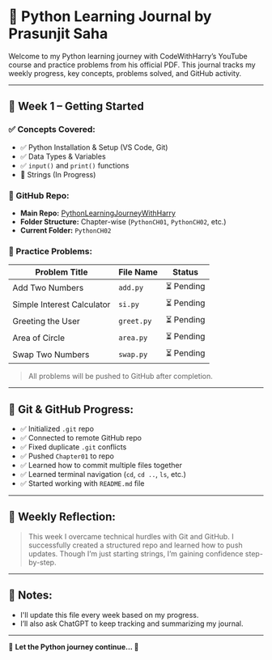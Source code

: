 # 🧠 Python Learning Journal by Prasunjit Saha

Welcome to my Python learning journey with CodeWithHarry’s YouTube course and practice problems from his official PDF. This journal tracks my weekly progress, key concepts, problems solved, and GitHub activity.

---

## 📅 Week 1 – Getting Started

### ✅ Concepts Covered:
- ✅ Python Installation & Setup (VS Code, Git)
- ✅ Data Types & Variables
- ✅ `input()` and `print()` functions
- 🔄 Strings (In Progress)

### 📂 GitHub Repo:
- **Main Repo:** [PythonLearningJourneyWithHarry](https://github.com/Prasunjitsaha/PythonLearningJourneyWithHarry)
- **Folder Structure:** Chapter-wise (`PythonCH01`, `PythonCH02`, etc.)
- **Current Folder:** `PythonCH02`

### 📄 Practice Problems:

| Problem Title              | File Name            | Status  |
|---------------------------|----------------------|---------|
| Add Two Numbers           | `add.py`             | ⏳ Pending |
| Simple Interest Calculator| `si.py`              | ⏳ Pending |
| Greeting the User         | `greet.py`           | ⏳ Pending |
| Area of Circle            | `area.py`            | ⏳ Pending |
| Swap Two Numbers          | `swap.py`            | ⏳ Pending |

> All problems will be pushed to GitHub after completion.

---

## 🧾 Git & GitHub Progress:
- ✅ Initialized `.git` repo
- ✅ Connected to remote GitHub repo
- ✅ Fixed duplicate `.git` conflicts
- ✅ Pushed `Chapter01` to repo
- ✅ Learned how to commit multiple files together
- ✅ Learned terminal navigation (`cd`, `cd ..`, `ls`, etc.)
- ✅ Started working with `README.md` file

---

## 🔁 Weekly Reflection:
> This week I overcame technical hurdles with Git and GitHub. I successfully created a structured repo and learned how to push updates. Though I’m just starting strings, I’m gaining confidence step-by-step.

---

## 📌 Notes:
- I'll update this file every week based on my progress.
- I’ll also ask ChatGPT to keep tracking and summarizing my journal.

---

🧠 **Let the Python journey continue... 🚀**
